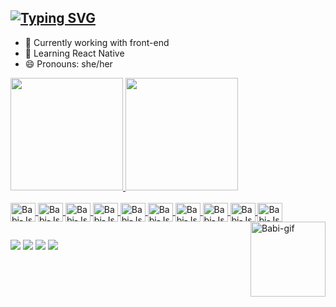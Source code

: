 ## [![Typing SVG](https://readme-typing-svg.herokuapp.com/?color=C30062&size=35&center=true&vCenter=true&width=1000&lines=Hello!+Welcome!+My+Name+is+Barbara+Luciano;I'm+23+years+old;I+am+from+Belo+Horizonte,+MG,+Brazil;I+study+Computer+Science+at+PUC+Minas;And+Informatic+Engineering+at+Instituto+Politecnico+da+Guarda)](https://git.io/typing-svg)

- 🔭 Currently working with front-end
- 🌱 Learning React Native
- 😄 Pronouns: she/her 

<div>
  <a href="https://github.com/babi2707">
    <img height="180em" src="https://github-readme-stats.vercel.app/api?username=babi2707&show_icons=true&theme=radical&include_all_commits=true&count_private=true"/>
    <img height="180em" src="https://github-readme-stats.vercel.app/api/top-langs/?username=babi2707&layout=compact&langs_count=16&theme=radical"/>
</div>

<div style="display: inline_block"><br>
  <img align="center" alt="Babi-Js" height="30" width="40" src="https://cdn.jsdelivr.net/gh/devicons/devicon@latest/icons/javascript/javascript-original.svg">
  <img align="center" alt="Babi-Js" height="30" width="40" src="https://cdn.jsdelivr.net/gh/devicons/devicon@latest/icons/html5/html5-original.svg">
  <img align="center" alt="Babi-Js" height="30" width="40" src="https://cdn.jsdelivr.net/gh/devicons/devicon@latest/icons/css3/css3-original.svg">
  <img align="center" alt="Babi-Js" height="30" width="40" src="https://cdn.jsdelivr.net/gh/devicons/devicon@latest/icons/java/java-original.svg">
  <img align="center" alt="Babi-Js" height="30" width="40" src="https://cdn.jsdelivr.net/gh/devicons/devicon@latest/icons/cplusplus/cplusplus-original.svg">
  <img align="center" alt="Babi-Js" height="30" width="40" src="https://cdn.jsdelivr.net/gh/devicons/devicon@latest/icons/csharp/csharp-original.svg">
  <img align="center" alt="Babi-Js" height="30" width="40" src="https://cdn.jsdelivr.net/gh/devicons/devicon@latest/icons/c/c-original.svg">
  <img align="center" alt="Babi-Js" height="30" width="40" src="https://cdn.jsdelivr.net/gh/devicons/devicon@latest/icons/dot-net/dot-net-original.svg">
  <img align="center" alt="Babi-Js" height="30" width="40" src="https://cdn.jsdelivr.net/gh/devicons/devicon@latest/icons/mysql/mysql-original.svg">
  <img align="center" alt="Babi-Js" height="30" width="40" src="https://cdn.jsdelivr.net/gh/devicons/devicon@latest/icons/unity/unity-original.svg">
  <img align="right" alt="Babi-gif" height="120" width="120" src="https://cdn.discordapp.com/attachments/956903303537627186/1262572278609088513/ezgif.com-animated-gif-maker.gif?ex=66971590&is=6695c410&hm=ffb0313d1d6b18e1e3197ee84279bf379050f0b9aa1cd0517daf4a97e869be97&">
</div>

##

<div>
  <a href="https://www.instagram.com/babi752?igsh=YnZyeHY4bm5jZmV6&utm_source=qr" target="_blank"><img src="https://img.shields.io/badge/-Instagram-%23E4405F?style=for-the-badge&logo=instagram&logoColor=white" target="_blank"></a>
  <a href="mailto:barbara.araujo.1299141@sga.pucminas.br"><img src="https://img.shields.io/badge/-Gmail-%23333?style=for-the-badge&logo=gmail&logoColor=white" target="_blank"></a>
  <a href="http://www.linkedin.com/in/barbara-luciano-araujo"><img src="https://img.shields.io/badge/LinkedIn-0077B5?style=for-the-badge&logo=linkedin&logoColor=white" target="_blank"></a>
  <a href="https://wa.me/31975258315"><img src="https://img.shields.io/badge/WhatsApp-25D366?style=for-the-badge&logo=whatsapp&logoColor=white" target="_blank"></a>
</div>
